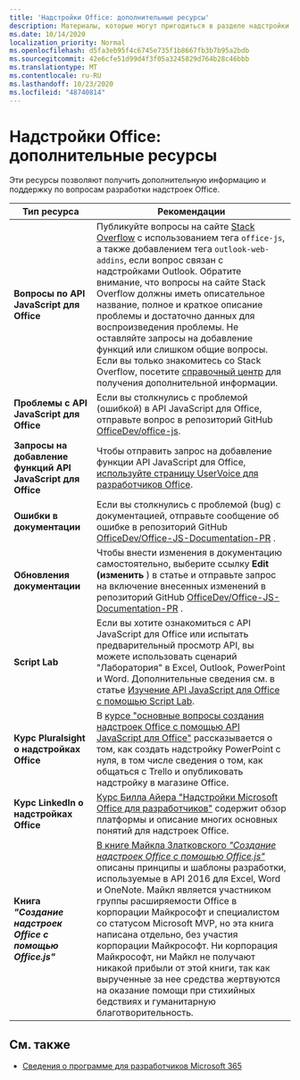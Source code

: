 ```yaml
---
title: 'Надстройки Office: дополнительные ресурсы'
description: Материалы, которые могут пригодиться в разделе надстройки Office
ms.date: 10/14/2020
localization_priority: Normal
ms.openlocfilehash: d5fa3eb95f4c6745e735f1b8667fb3b7b95a2bdb
ms.sourcegitcommit: 42e6cfe51d99d4f3f05a3245829d764b28c46bbb
ms.translationtype: MT
ms.contentlocale: ru-RU
ms.lasthandoff: 10/23/2020
ms.locfileid: "48740814"
---
```

# <a name="office-add-ins-additional-resources"></a>Надстройки Office: дополнительные ресурсы

Эти ресурсы позволяют получить дополнительную информацию и поддержку по вопросам разработки надстроек Office.

|**Тип ресурса**|**Рекомендации**|
|-----------------|------------|
|**Вопросы по API JavaScript для Office** | Публикуйте вопросы на сайте [Stack Overflow](https://stackoverflow.com/questions/tagged/office-js) с использованием тега `office-js`, а также добавлением тега `outlook-web-addins`, если вопрос связан с надстройками Outlook. Обратите внимание, что вопросы на сайте Stack Overflow должны иметь описательное название, полное и краткое описание проблемы и достаточно данных для воспроизведения проблемы. Не оставляйте запросы на добавление функций или слишком общие вопросы. Если вы только знакомитесь со Stack Overflow, посетите [справочный центр](https://stackoverflow.com/help/how-to-ask) для получения дополнительной информации.|
|**Проблемы с API JavaScript для Office**| Если вы столкнулись с проблемой (ошибкой) в API JavaScript для Office, отправьте вопрос в репозиторий GitHub <a href="https://github.com/officedev/office-js/issues" target="_blank">OfficeDev/office-js</a>.|
|**Запросы на добавление функций API JavaScript для Office**| Чтобы отправить запрос на добавление функции API JavaScript для Office, <a href="https://officespdev.uservoice.com/" target="_blank">используйте страницу UserVoice для разработчиков Office</a>.|
|**Ошибки в документации**| Если вы столкнулись с проблемой (bug) с документацией, отправьте сообщение об ошибке в репозиторий GitHub <a href="https://github.com/officedev/office-js-docs-pr/issues" target="_blank">OfficeDev/Office-JS-Documentation-PR</a> .|
|**Обновления документации**| Чтобы внести изменения в документацию самостоятельно, выберите ссылку **Edit (изменить** ) в статье и отправьте запрос на включение внесенных изменений в репозиторий GitHub <a href="https://github.com/officedev/office-js-docs-pr" target="_blank">OfficeDev/Office-JS-Documentation-PR</a> .|
|**Script Lab**| Если вы хотите ознакомиться с API JavaScript для Office или испытать предварительный просмотр API, вы можете использовать сценарий "Лаборатория" в Excel, Outlook, PowerPoint и Word. Дополнительные сведения см. в статье [Изучение API JavaScript для Office с помощью Script Lab](../overview/explore-with-script-lab.md). |
|**Курс Pluralsight о надстройках Office**| В <a href="https://www.pluralsight.com/courses/build-office-addins-js-api" target="_blank">курсе "основные вопросы создания надстроек Office с помощью API JavaScript для Office"</a> рассказывается о том, как создать надстройку PowerPoint с нуля, в том числе сведения о том, как общаться с Trello и опубликовать надстройку в магазине Office.|
|**Курс LinkedIn о надстройках Office**| <a href="https://www.linkedin.com/learning/microsoft-office-add-ins-for-developers/microsoft-office-add-ins?u=3322">Курс Билла Айера "Надстройки Microsoft Office для разработчиков"</a> содержит обзор платформы и описание многих основных понятий для надстроек Office.|
|**Книга _"Создание надстроек Office с помощью Office.js"_**| <a href="https://leanpub.com/buildingofficeaddins">В книге Майкла Златковского *"Создание надстроек Office с помощью Office.js"*</a> описаны принципы и шаблоны разработки, используемые в API 2016 для Excel, Word и OneNote. Майкл является участником группы расширяемости Office в корпорации Майкрософт и специалистом со статусом Microsoft MVP, но эта книга написана отдельно, без участия корпорации Майкрософт. Ни корпорация Майкрософт, ни Майкл не получают никакой прибыли от этой книги, так как вырученные за нее средства жертвуются на оказание помощи при стихийных бедствиях и гуманитарную благотворительность.|

## <a name="see-also"></a>См. также
- [Сведения о программе для разработчиков Microsoft 365](https://developer.microsoft.com/microsoft-365/dev-program)